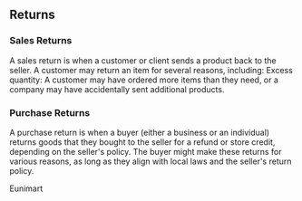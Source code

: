 <!--
 Copyright (C) 2022 Eunimart Omnichannel Pvt Ltd. (www.eunimart.com)
 All rights reserved.
 This program is free software: you can redistribute it and/or modify
 it under the terms of the GNU Lesser General Public License v3.0 as published by
 the Free Software Foundation, either version 3 of the License, or
 (at your option) any later version.
 This program is distributed in the hope that it will be useful,
 but WITHOUT ANY WARRANTY; without even the implied warranty of
 MERCHANTABILITY or FITNESS FOR A PARTICULAR PURPOSE.  See the
 GNU Lesser General Public License v3.0 for more details.
 You should have received a copy of the GNU Lesser General Public License v3.0
 along with this program.  If not, see <https://www.gnu.org/licenses/lgpl-3.0.html/>.
-->

## Returns

### Sales Returns
A sales return is when a customer or client sends a product back to the seller. A customer may return an item for several reasons, including: Excess quantity: A customer may have ordered more items than they need, or a company may have accidentally sent additional products.

### Purchase Returns
A purchase return is when a buyer (either a business or an individual) returns goods that they bought to the seller for a refund or store credit, depending on the seller's policy. The buyer might make these returns for various reasons, as long as they align with local laws and the seller's return policy.


Eunimart
